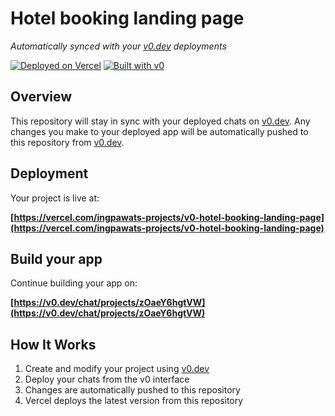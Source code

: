 # Hotel booking landing page

*Automatically synced with your [v0.dev](https://v0.dev) deployments*

[![Deployed on Vercel](https://img.shields.io/badge/Deployed%20on-Vercel-black?style=for-the-badge&logo=vercel)](https://vercel.com/ingpawats-projects/v0-hotel-booking-landing-page)
[![Built with v0](https://img.shields.io/badge/Built%20with-v0.dev-black?style=for-the-badge)](https://v0.dev/chat/projects/zOaeY6hgtVW)

## Overview

This repository will stay in sync with your deployed chats on [v0.dev](https://v0.dev).
Any changes you make to your deployed app will be automatically pushed to this repository from [v0.dev](https://v0.dev).

## Deployment

Your project is live at:

**[https://vercel.com/ingpawats-projects/v0-hotel-booking-landing-page](https://vercel.com/ingpawats-projects/v0-hotel-booking-landing-page)**

## Build your app

Continue building your app on:

**[https://v0.dev/chat/projects/zOaeY6hgtVW](https://v0.dev/chat/projects/zOaeY6hgtVW)**

## How It Works

1. Create and modify your project using [v0.dev](https://v0.dev)
2. Deploy your chats from the v0 interface
3. Changes are automatically pushed to this repository
4. Vercel deploys the latest version from this repository